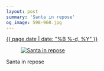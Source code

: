 ```yaml
---
layout: post
summary: 'Santa in repose'
og_image: 598-960.jpg
---
```


<p>
 <time>
  <a href="/598">
   {{ page.date | date: "%B %-d, %Y" }}
  </a>
 </time>
 <a href="/598">
  <figure data-taken="12/31/2016">
   <img alt="Santa in repose" sizes="(min-width: 700px) 50vw, calc(100vw - 2rem)" src="{{ site.assets_url }}/598-480.jpg" srcset="{{ site.assets_url }}/598-240.jpg 240w, {{ site.assets_url }}/598-480.jpg 480w, {{ site.assets_url }}/598-720.jpg 720w, {{ site.assets_url }}/598-960.jpg 960w"/>
  </figure>
 </a>
 <span>
  Santa in repose
 </span>
</p>
